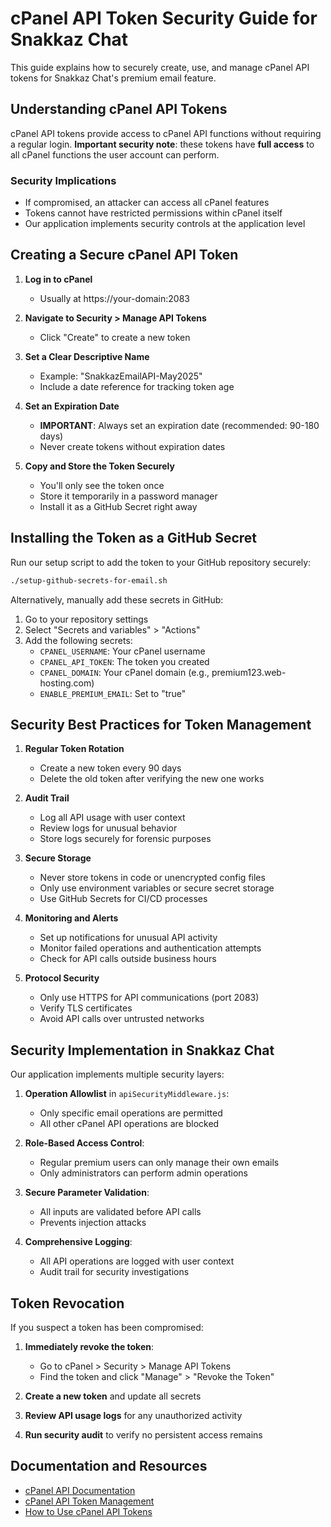# cPanel API Token Security Guide for Snakkaz Chat

This guide explains how to securely create, use, and manage cPanel API tokens for Snakkaz Chat's premium email feature.

## Understanding cPanel API Tokens

cPanel API tokens provide access to cPanel API functions without requiring a regular login. **Important security note**: these tokens have **full access** to all cPanel functions the user account can perform.

### Security Implications

- If compromised, an attacker can access all cPanel features
- Tokens cannot have restricted permissions within cPanel itself
- Our application implements security controls at the application level

## Creating a Secure cPanel API Token

1. **Log in to cPanel**
   - Usually at https://your-domain:2083

2. **Navigate to Security > Manage API Tokens**
   - Click "Create" to create a new token

3. **Set a Clear Descriptive Name**
   - Example: "SnakkazEmailAPI-May2025"
   - Include a date reference for tracking token age

4. **Set an Expiration Date**
   - **IMPORTANT**: Always set an expiration date (recommended: 90-180 days) 
   - Never create tokens without expiration dates

5. **Copy and Store the Token Securely**
   - You'll only see the token once
   - Store it temporarily in a password manager
   - Install it as a GitHub Secret right away

## Installing the Token as a GitHub Secret

Run our setup script to add the token to your GitHub repository securely:

```bash
./setup-github-secrets-for-email.sh
```

Alternatively, manually add these secrets in GitHub:
1. Go to your repository settings
2. Select "Secrets and variables" > "Actions"
3. Add the following secrets:
   - `CPANEL_USERNAME`: Your cPanel username
   - `CPANEL_API_TOKEN`: The token you created
   - `CPANEL_DOMAIN`: Your cPanel domain (e.g., premium123.web-hosting.com)
   - `ENABLE_PREMIUM_EMAIL`: Set to "true"

## Security Best Practices for Token Management

1. **Regular Token Rotation**
   - Create a new token every 90 days
   - Delete the old token after verifying the new one works

2. **Audit Trail**
   - Log all API usage with user context
   - Review logs for unusual behavior
   - Store logs securely for forensic purposes

3. **Secure Storage**
   - Never store tokens in code or unencrypted config files
   - Only use environment variables or secure secret storage
   - Use GitHub Secrets for CI/CD processes

4. **Monitoring and Alerts**
   - Set up notifications for unusual API activity
   - Monitor failed operations and authentication attempts
   - Check for API calls outside business hours

5. **Protocol Security**
   - Only use HTTPS for API communications (port 2083)
   - Verify TLS certificates
   - Avoid API calls over untrusted networks

## Security Implementation in Snakkaz Chat

Our application implements multiple security layers:

1. **Operation Allowlist** in `apiSecurityMiddleware.js`:
   - Only specific email operations are permitted
   - All other cPanel API operations are blocked

2. **Role-Based Access Control**:
   - Regular premium users can only manage their own emails
   - Only administrators can perform admin operations

3. **Secure Parameter Validation**:
   - All inputs are validated before API calls
   - Prevents injection attacks

4. **Comprehensive Logging**:
   - All API operations are logged with user context
   - Audit trail for security investigations

## Token Revocation

If you suspect a token has been compromised:

1. **Immediately revoke the token**:
   - Go to cPanel > Security > Manage API Tokens
   - Find the token and click "Manage" > "Revoke the Token"

2. **Create a new token** and update all secrets

3. **Review API usage logs** for any unauthorized activity

4. **Run security audit** to verify no persistent access remains

## Documentation and Resources

- [cPanel API Documentation](https://api.docs.cpanel.net/)
- [cPanel API Token Management](https://docs.cpanel.net/cpanel/security/manage-api-tokens-in-cpanel/)
- [How to Use cPanel API Tokens](https://docs.cpanel.net/knowledge-base/security/how-to-use-cpanel-api-tokens/)
